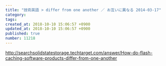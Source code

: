 ```yaml
---
title: "技術英語 > differ from one another ／ お互いに異なる 2014-03-17"
category: 
tags: 
created_at: 2018-10-10 15:06:57 +0900
updated_at: 2018-10-10 15:06:57 +0900
published: true
number: 11218
---
```


http://searchsolidstatestorage.techtarget.com/answer/How-do-flash-caching-software-products-differ-from-one-another
